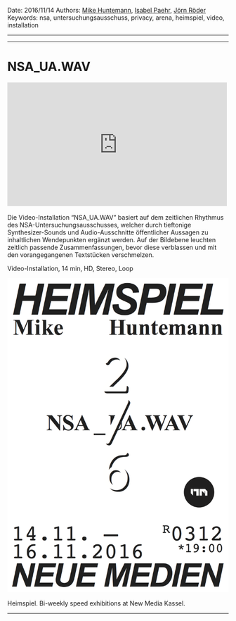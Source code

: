 Date: 2016/11/14
Authors: [Mike Huntemann](http://mikehuntemann.de/), [Isabel Paehr](http://www.isabelpaehr.com), [Jörn Röder](http://joernroeder.de)
Keywords: nsa, untersuchungsausschuss, privacy, arena, heimspiel, video, installation

---
---

# NSA_UA.WAV
<iframe src="https://player.vimeo.com/video/219681007?title=0&byline=0&portrait=0" width="500" height="281" frameborder="0" webkitallowfullscreen mozallowfullscreen allowfullscreen></iframe>

Die Video-Installation “NSA_UA.WAV” basiert auf dem zeitlichen Rhythmus des NSA-Untersuchungsausschusses, welcher durch tieftonige Synthesizer-Sounds und Audio-Ausschnitte öffentlicher Aussagen zu inhaltlichen Wendepunkten ergänzt werden. Auf der Bildebene leuchten zeitlich passende Zusammenfassungen, bevor diese verblassen und mit den vorangegangenen Textstücken verschmelzen.

Video-Installation, 14 min, HD, Stereo, Loop



![](heimspiel_2_mike.png)

Heimspiel. Bi-weekly speed exhibitions at New Media Kassel.

---
